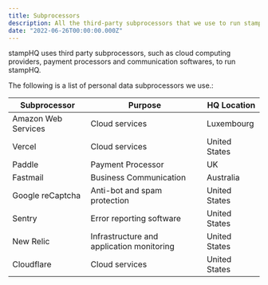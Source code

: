 ```yaml
---
title: Subprocessors
description: All the third-party subprocessors that we use to run stampHQ.
date: "2022-06-26T00:00:00.000Z"
---
```


stampHQ uses third party subprocessors, such as cloud computing providers, payment processors and communication softwares, to run stampHQ.

The following is a list of personal data subprocessors we use.:

| Subprocessor        | Purpose                                   | HQ Location   |
| ------------------- | ----------------------------------------- | ------------- |
| Amazon Web Services | Cloud services                            | Luxembourg    |
| Vercel              | Cloud services                            | United States |
| Paddle              | Payment Processor                         | UK            |
| Fastmail            | Business Communication                    | Australia     |
| Google reCaptcha    | Anti-bot and spam protection              | United States |
| Sentry              | Error reporting software                  | United States |
| New Relic           | Infrastructure and application monitoring | United States |
| Cloudflare          | Cloud services                            | United States |
